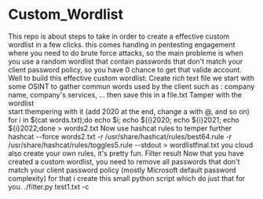 # Custom_Wordlist
This repo is about steps to take in order to create a effective custom wordlist in a few clicks.
this comes handing in pentesting engagement where you need to do brute force attacks, so the main probleme is when you use a random wordlist that contain passwords that don't match your client password policy, so you have 0 chance to get that valide account.
Well to build this effective custom wordlist:
Create rich text file
we start with some OSINT to gather commun words used by the client such as : company name, company's services, ... then save this in a file.txt 
Tamper with the wordlist  
start thempering with it (add 2020 at the end, change a with @, and so on)
for i in $(cat words.txt);do echo $i; echo ${i}2020; echo ${i}2021; echo ${i}2022;done > words2.txt
Now use hashcat rules to temper further 
hashcat --force words2.txt -r /usr/share/hashcat/rules/best64.rule -r /usr/share/hashcat/rules/toggles5.rule --stdout > wordlistfinal.txt
you cloud also create your own rules, it's pretty fun.
Filter result 
Now that you have created a custom wordlist, you need to remove all passwords that don't match your client password policy (mostly Microsoft default password complexity)
for that i create this small python script which do just that for you.
./filter.py test1.txt -c 
